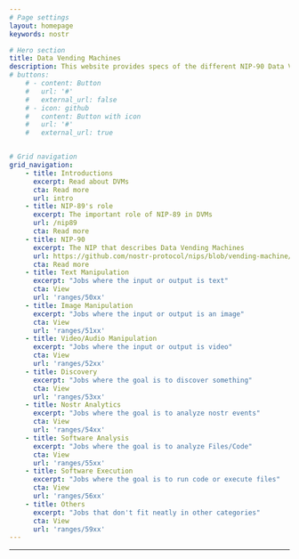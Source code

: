 ```yaml
---
# Page settings
layout: homepage
keywords: nostr

# Hero section
title: Data Vending Machines
description: This website provides specs of the different NIP-90 Data Vending Machine kinds
# buttons:
    # - content: Button
    #   url: '#'
    #   external_url: false
    # - icon: github
    #   content: Button with icon
    #   url: '#'
    #   external_url: true


# Grid navigation
grid_navigation:
    - title: Introductions
      excerpt: Read about DVMs
      cta: Read more
      url: intro
    - title: NIP-89's role
      excerpt: The important role of NIP-89 in DVMs
      url: /nip89
      cta: Read more
    - title: NIP-90
      excerpt: The NIP that describes Data Vending Machines
      url: https://github.com/nostr-protocol/nips/blob/vending-machine/90.md
      cta: Read more
    - title: Text Manipulation
      excerpt: "Jobs where the input or output is text"
      cta: View
      url: 'ranges/50xx'
    - title: Image Manipulation
      excerpt: "Jobs where the input or output is an image"
      cta: View
      url: 'ranges/51xx'
    - title: Video/Audio Manipulation
      excerpt: "Jobs where the input or output is video"
      cta: View
      url: 'ranges/52xx'
    - title: Discovery
      excerpt: "Jobs where the goal is to discover something"
      cta: View
      url: 'ranges/53xx'
    - title: Nostr Analytics
      excerpt: "Jobs where the goal is to analyze nostr events"
      cta: View
      url: 'ranges/54xx'
    - title: Software Analysis
      excerpt: "Jobs where the goal is to analyze Files/Code"
      cta: View
      url: 'ranges/55xx'
    - title: Software Execution
      excerpt: "Jobs where the goal is to run code or execute files"
      cta: View
      url: 'ranges/56xx'
    - title: Others
      excerpt: "Jobs that don't fit neatly in other categories"
      cta: View
      url: 'ranges/59xx'
---
```

---
